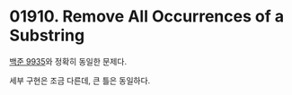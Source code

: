 # 01910. Remove All Occurrences of a Substring

[백준 9935](../baekjoon/09935.md)와 정확히 동일한 문제다.

세부 구현은 조금 다른데, 큰 틀은 동일하다.
